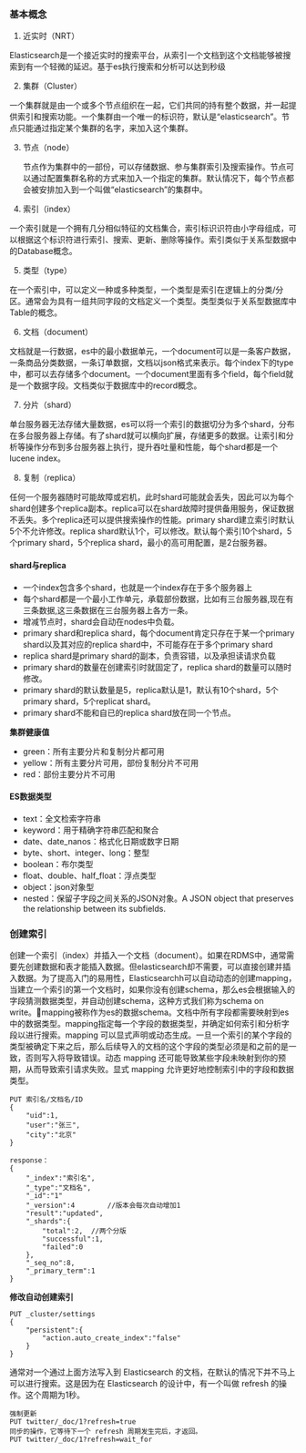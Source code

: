 ### 基本概念

1. 近实时（NRT）

Elasticsearch是一个接近实时的搜索平台，从索引一个文档到这个文档能够被搜索到有一个轻微的延迟。基于es执行搜索和分析可以达到秒级

2. 集群（Cluster）

一个集群就是由一个或多个节点组织在一起，它们共同的持有整个数据，并一起提供索引和搜索功能。一个集群由一个唯一的标识符，默认是“elasticsearch”。节点只能通过指定某个集群的名字，来加入这个集群。

3. 节点（node）

   节点作为集群中的一部份，可以存储数据、参与集群索引及搜索操作。节点可以通过配置集群名称的方式来加入一个指定的集群。默认情况下，每个节点都会被安排加入到一个叫做“elasticsearch”的集群中。

4. 索引（index）

一个索引就是一个拥有几分相似特征的文档集合，索引标识识符由小字母组成，可以根据这个标识符进行索引、搜索、更新、删除等操作。索引类似于关系型数据中的Database概念。

5. 类型（type）

在一个索引中，可以定义一种或多种类型，一个类型是索引在逻辑上的分类/分区。通常会为具有一组共同字段的文档定义一个类型。类型类似于关系型数据库中Table的概念。

6. 文档（document）

文档就是一行数据，es中的最小数据单元，一个document可以是一条客户数据，一条商品分类数据，一条订单数据，文档以json格式来表示。每个index下的type中，都可以去存储多个document。一个document里面有多个field，每个field就是一个数据字段。文档类似于数据库中的record概念。

7. 分片（shard）

单台服务器无法存储大量数据，es可以将一个索引的数据切分为多个shard，分布在多台服务器上存储。有了shard就可以横向扩展，存储更多的数据。让索引和分析等操作分布到多台服务器上执行，提升吞吐量和性能，每个shard都是一个lucene index。

8. 复制（replica）

任何一个服务器随时可能故障或宕机，此时shard可能就会丢失，因此可以为每个shard创建多个replica副本。replica可以在shard故障时提供备用服务，保证数据不丢失。多个replica还可以提供搜索操作的性能。primary shard建立索引时默认5个不允许修改。replica shard默认1个，可以修改。默认每个索引10个shard，5个primary shard，5个replica shard，最小的高可用配置，是2台服务器。



#### shard与replica

* 一个index包含多个shard，也就是一个index存在于多个服务器上
* 每个shard都是一个最小工作单元，承载部份数据，比如有三台服务器,现在有三条数据,这三条数据在三台服务器上各方一条。
* 增减节点时，shard会自动在nodes中负载。
* primary shard和replica shard，每个document肯定只存在于某一个primary shard以及其对应的replica shard中，不可能存在于多个primary shard
* replica shard是primary shard的副本，负责容错，以及承担读请求负载
* primary shard的数量在创建索引时就固定了，replica shard的数量可以随时修改。
* primary shard的默认数量是5，replica默认是1，默认有10个shard，5个primary shard，5个replicat shard。
* primary shard不能和自已的replica shard放在同一个节点。







**集群健康值**

* green：所有主要分片和复制分片都可用
* yellow：所有主要分片可用，部份复制分片不可用
* red：部份主要分片不可用



#### ES数据类型

- text：全文检索字符串
- keyword：用于精确字符串匹配和聚合
- date、date_nanos：格式化日期或数字日期
- byte、short、integer、long：整型
- boolean：布尔类型
- float、double、half_float：浮点类型
- object：json对象型
- nested：保留子字段之间关系的JSON对象。A JSON object that preserves the relationship between its subfields.



### 创建索引

创建一个索引（index）并插入一个文档（document）。如果在RDMS中，通常需要先创建数据和表才能插入数据。但elasticsearch却不需要，可以直接创建并插入数据。为了提高入门的易用性，Elasticsearchh可以自动动态的创建mapping，当建立一个索引的第一个文档时，如果你没有创建schema，那么es会根据输入的字段猜测数据类型，并自动创建schema，这种方式我们称为schema on write。mapping被称作为es的数据schema。文档中所有字段都需要映射到es中的数据类型。mapping指定每一个字段的数据类型，并确定如何索引和分析字段以进行搜索。mapping 可以显式声明或动态生成。一旦一个索引的某个字段的类型被确定下来之后，那么后续导入的文档的这个字段的类型必须是和之前的是一致，否则写入将导致错误。动态 mapping 还可能导致某些字段未映射到你的预期，从而导致索引请求失败。显式 mapping 允许更好地控制索引中的字段和数据类型。

```
PUT 索引名/文档名/ID
{
	"uid":1,
	"user":"张三",
	"city":"北京"
}

response：
{
	"_index":"索引名",
	"_type":"文档名",
	"_id":"1"
	"_version":4		//版本会每次自动增加1
	"result":"updated",
	"_shards":{
		"total":2,	//两个分版
		"successful":1,
		"failed":0
	},
	"_seq_no":8,
	"_primary_term":1
}
```

**修改自动创建索引**

```
PUT _cluster/settings
{
	"persistent":{
		"action.auto_create_index":"false"
	}
}
```

通常对一个通过上面方法写入到 Elasticsearch 的文档，在默认的情况下并不马上可以进行搜索。这是因为在 Elasticsearch 的设计中，有一个叫做 refresh 的操作。这个周期为1秒。

```
强制更新
PUT twitter/_doc/1?refresh=true
同步的操作，它等待下一个 refresh 周期发生完后，才返回。
PUT twitter/_doc/1?refresh=wait_for
```



